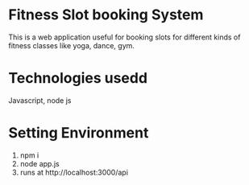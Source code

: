 
# Fitness Slot booking System

This is a web application useful for booking slots for different kinds of fitness classes like yoga, dance, gym.

# Technologies usedd
Javascript, node js

# Setting Environment
1) npm i
2) node app.js
3) runs at http://localhost:3000/api
